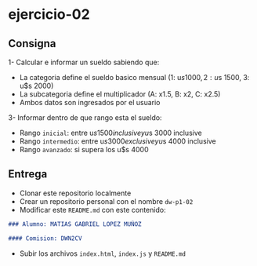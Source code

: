 # ejercicio-02

## Consigna

1- Calcular e informar un sueldo sabiendo que:

  - La categoria define el sueldo basico mensual (1: u$s 1000, 2: u$s 1500, 3: u$s 2000)
  - La subcategoria define el multiplicador (A: x1.5, B: x2, C: x2.5)
  - Ambos datos son ingresados por el usuario

3- Informar dentro de que rango esta el sueldo:

  - Rango `inicial`: entre u$s 1500 inclusive y u$s 3000 inclusive
  - Rango `intermedio`: entre u$s 3000 exclusive y u$s 4000 inclusive
  - Rango `avanzado`: si supera los u$s 4000

## Entrega

- Clonar este repositorio localmente
- Crear un repositorio personal con el nombre `dw-p1-02`
- Modificar este `README.md` con este contenido:

```markdown
### Alumno: MATIAS GABRIEL LOPEZ MUÑOZ

#### Comision: DWN2CV
```

- Subir los archivos `index.html`, `index.js` y `README.md`
